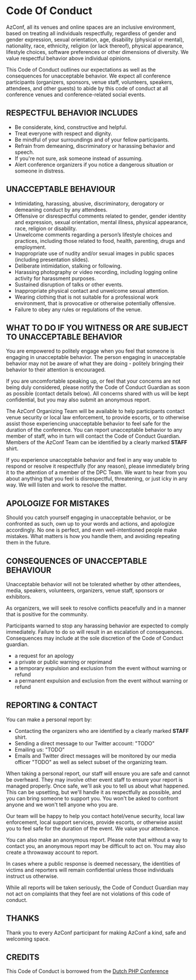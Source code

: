 # Code Of Conduct

AzConf, all its venues and online spaces are an inclusive environment, based on treating all individuals respectfully, regardless of gender and gender expression, sexual orientation, age, disability (physical or mental), nationality, race, ethnicity, religion (or lack thereof), physical appearance, lifestyle choices, software preferences or other dimensions of diversity. We value respectful behavior above individual opinions.

This Code of Conduct outlines our expectations as well as the consequences for unacceptable behavior. We expect all conference participants (organizers, sponsors, venue staff, volunteers, speakers, attendees, and other guests) to abide by this code of conduct at all conference venues and conference-related social events.

## RESPECTFUL BEHAVIOR INCLUDES

- Be considerate, kind, constructive and helpful.
- Treat everyone with respect and dignity.
- Be mindful of your surroundings and of your fellow participants.
- Refrain from demeaning, discriminatory or harassing behavior and speech.
- If you're not sure, ask someone instead of assuming.
- Alert conference organizers if you notice a dangerous situation or someone in distress.

## UNACCEPTABLE BEHAVIOUR

- Intimidating, harassing, abusive, discriminatory, derogatory or demeaning conduct by any attendees.
- Offensive or disrespectful comments related to gender, gender identity and expression, sexual orientation, mental illness, physical appearance, race, religion or disability.
- Unwelcome comments regarding a person’s lifestyle choices and practices, including those related to food, health, parenting, drugs and employment.
- Inappropriate use of nudity and/or sexual images in public spaces (including presentation slides).
- Deliberate intimidation, stalking or following.
- Harassing photography or video recording, including logging online activity for harassment purposes.
- Sustained disruption of talks or other events.
- Inappropriate physical contact and unwelcome sexual attention.
- Wearing clothing that is not suitable for a professional work environment, that is provocative or otherwise potentially offensive.
- Failure to obey any rules or regulations of the venue.

## WHAT TO DO IF YOU WITNESS OR ARE SUBJECT TO UNACCEPTABLE BEHAVIOR

You are empowered to politely engage when you feel that someone is engaging in unacceptable behavior. The person engaging in unacceptable behavior may not be aware of what they are doing - politely bringing their behavior to their attention is encouraged.

If you are uncomfortable speaking up, or feel that your concerns are not being duly considered, please notify the Code of Conduct Guardian as soon as possible (contact details below). All concerns shared with us will be kept confidential, but you may also submit an anonymous report.

The AzConf Organizing Team will be available to help participants contact venue security or local law enforcement, to provide escorts, or to otherwise assist those experiencing unacceptable behavior to feel safe for the duration of the conference. You can report unacceptable behavior to any member of staff, who in turn will contact the Code of Conduct Guardian. Members of the AzConf Team can be identified by a clearly marked **STAFF** shirt.

If you experience unacceptable behavior and feel in any way unable to respond or resolve it respectfully (for any reason), please immediately bring it to the attention of a member of the DPC Team. We want to hear from you about anything that you feel is disrespectful, threatening, or just icky in any way. We will listen and work to resolve the matter.

## APOLOGIZE FOR MISTAKES

Should you catch yourself engaging in unacceptable behavior, or be confronted as such, own up to your words and actions, and apologize accordingly. No one is perfect, and even well-intentioned people make mistakes. What matters is how you handle them, and avoiding repeating them in the future.

## CONSEQUENCES OF UNACCEPTABLE BEHAVIOUR

Unacceptable behavior will not be tolerated whether by other attendees, media, speakers, volunteers, organizers, venue staff, sponsors or exhibitors.

As organizers, we will seek to resolve conflicts peacefully and in a manner that is positive for the community.

Participants warned to stop any harassing behavior are expected to comply immediately. Failure to do so will result in an escalation of consequences. Consequences may include at the sole discretion of the Code of Conduct guardian.

- a request for an apology
- a private or public warning or reprimand
- a temporary expulsion and exclusion from the event without warning or refund
- a permanent expulsion and exclusion from the event without warning or refund

## REPORTING & CONTACT

You can make a personal report by:

- Contacting the organizers who are identified by a clearly marked **STAFF** shirt.
- Sending a direct message to our Twitter account: "TODO"
- Emailing us: "TODO"
- Emails and Twitter direct messages will be monitored by our media officer "TODO" as well as select subset of the organizing team.

When taking a personal report, our staff will ensure you are safe and cannot be overheard. They may involve other event staff to ensure your report is managed properly. Once safe, we'll ask you to tell us about what happened. This can be upsetting, but we'll handle it as respectfully as possible, and you can bring someone to support you. You won't be asked to confront anyone and we won't tell anyone who you are.

Our team will be happy to help you contact hotel/venue security, local law enforcement, local support services, provide escorts, or otherwise assist you to feel safe for the duration of the event. We value your attendance.

You can also make an anonymous report. Please note that without a way to contact you, an anonymous report may be difficult to act on. You may also create a throwaway account to report.

In cases where a public response is deemed necessary, the identities of victims and reporters will remain confidential unless those individuals instruct us otherwise.

While all reports will be taken seriously, the Code of Conduct Guardian may not act on complaints that they feel are not violations of this code of conduct.

## THANKS

Thank you to every AzConf participant for making AzConf a kind, safe and welcoming space.

## CREDITS

This Code of Conduct is borrowed from the [Dutch PHP Conference](https://www.phpconference.nl/conference-code-conduct)
